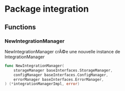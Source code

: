 # Package integration

## Functions

### NewIntegrationManager

NewIntegrationManager crÃ©e une nouvelle instance de IntegrationManager


```go
func NewIntegrationManager(
	storageManager baseInterfaces.StorageManager,
	configManager baseInterfaces.ConfigManager,
	errorManager baseInterfaces.ErrorManager,
) (*integrationManagerImpl, error)
```

